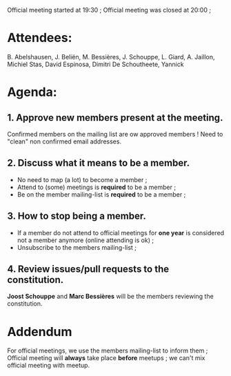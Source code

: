 Official meeting started at 19:30 ;
Official meeting was closed at 20:00 ;

# Attendees:

B. Abelshausen, J. Beliën, M. Bessières, J. Schouppe, L. Giard, A. Jaillon, Michiel Stas, David Espinosa, Dimitri De Schoutheete, Yannick

# Agenda:

## 1. Approve new members present at the meeting.

Confirmed members on the mailing list are ow approved members !
Need to "clean" non confirmed email addresses.

## 2. Discuss what it means to be a member.

- No need to map (a lot) to become a member ;
- Attend to (some) meetings is **required** to be a member ;
- Be on the member mailing-list is **required** to be a member ;

## 3. How to stop being a member.

- If a member do not attend to official meetings for **one year** is considered not a member anymore (online attending is ok) ;
- Unsubscribe to the members mailing-list ;

## 4. Review issues/pull requests to the constitution.

**Joost Schouppe** and **Marc Bessières** will be the members reviewing the constitution.

# Addendum

For official meetings, we use the members mailing-list to inform them ;
Official meeting will **always** take place **before** meetups ; we can't mix official meeting with meetup.
